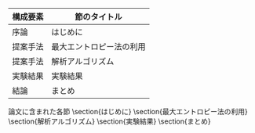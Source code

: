 構成要素 | 節のタイトル
 --- | --- 
序論 | はじめに
提案手法 | 最大エントロピー法の利用
提案手法 | 解析アルゴリズム
実験結果 | 実験結果
結論 | まとめ

論文に含まれた各節
\section{はじめに}
\section{最大エントロピー法の利用}
\section{解析アルゴリズム}
\section{実験結果}
\section{まとめ}
